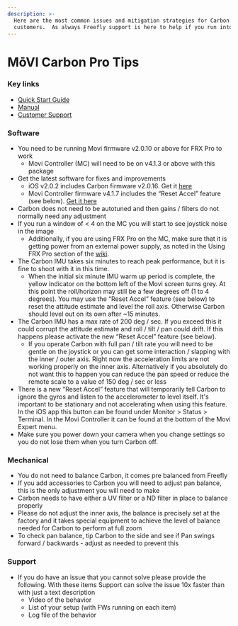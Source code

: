 ```yaml
---
description: >-
  Here are the most common issues and mitigation strategies for Carbon
  customers.  As always Freefly support is here to help if you run into issues!
---
```


# MōVI Carbon Pro Tips

### Key links

* [Quick Start Guide](https://docs.google.com/document/d/1q0S6bYa0j7KNIPyDE6ysQRg82Gj7m3edNHMcPU4ZzFY/edit#heading=h.plkj0nqr3ski)
* [Manual](https://docs.google.com/document/d/1Qj879QV_canraQmIV7_-zamYaQdCsQ-leps5wR1DZRc/edit)
* [Customer Support](mailto:support@freeflysystems.com)



### Software

* You need to be running Movi firmware v2.0.10 or above for FRX Pro to work
  * Movi Controller \(MC\) will need to be on v4.1.3 or above with this package
* Get the latest software for fixes and improvements
  * iOS v2.0.2 includes Carbon firmware v2.0.16. Get it [here](https://testflight.apple.com/join/fyEOSVh6)
  * Movi Controller firmware v4.1.7 includes the “Reset Accel” feature \(see below\). [Get it here](https://freeflysystems.com/support/movi-controller-support)
* Carbon does not need to be autotuned and then gains / filters do not normally need any adjustment
* If you run a window of &lt; 4 on the MC you will start to see joystick noise in the image
  * Additionally, if you are using FRX Pro on the MC, make sure that it is getting power from an external power supply, as noted in the Using FRX Pro section of the [wiki](https://freefly.gitbook.io/freefly-public/products/frx-pro/how-to-use/how-to-mount#frx-pro-wiring).
* The Carbon IMU takes six minutes to reach peak performance, but it is fine to shoot with it in this time.
  * When the initial six minute IMU warm up period is complete, the yellow indicator on the bottom left of the Movi screen turns grey. At this point the roll/horizon may still be a few degrees off \(1 to 4 degrees\). You may use the “Reset Accel” feature \(see below\) to reset the attitude estimate and level the roll axis. Otherwise Carbon should level out on its own after ~15 minutes.
* The Carbon IMU has a max rate of 200 deg / sec.  If you exceed this it could corrupt the attitude estimate and roll / tilt / pan could drift.  If this happens please activate the new “Reset Accel” feature \(see below\).
  * If you operate Carbon with full pan / tilt rate you will need to be gentle on the joystick or you can get some interaction / slapping with the inner / outer axis.  Right now the acceleration limits are not working properly on the inner axis. Alternatively if you absolutely do not want this to happen you can reduce the pan speed or reduce the remote scale to a value of 150 deg / sec or less
* There is a new “Reset Accel” feature that will temporarily tell Carbon to ignore the gyros and listen to the accelerometer to level itself. It's important to be stationary and not accelerating when using this feature. In the iOS app this button can be found under Monitor &gt; Status &gt; Terminal. In the Movi Controller it can be found at the bottom of the Movi Expert menu.
* Make sure you power down your camera when you change settings so you do not lose them when you turn Carbon off.  



### Mechanical

* You do not need to balance Carbon, it comes pre balanced from Freefly
* If you add accessories to Carbon you will need to adjust pan balance, this is the only adjustment you will need to make
* Carbon needs to have either a UV filter or a ND filter in place to balance properly
* Please do not adjust the inner axis, the balance is precisely set at the factory and it takes special equipment to achieve the level of balance needed for Carbon to perform at full zoom
* To check pan balance, tip Carbon to the side and see if Pan swings forward / backwards - adjust as needed to prevent this



### Support

* If you do have an issue that you cannot solve please provide the following.  With these items Support can solve the issue 10x faster than with just a text description
  * Video of the behavior
  * List of your setup \(with FWs running on each item\)
  * Log file of the behavior

